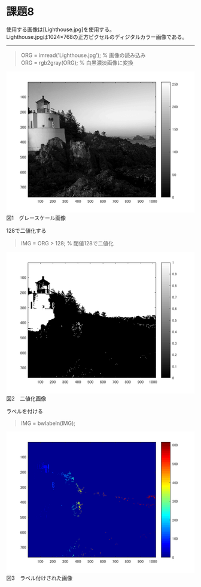 # 課題8

使用する画像は[Lighthouse.jpg]を使用する。  
Lighthouse.jpgは1024×768の正方ピクセルのディジタルカラー画像である。　　

---  

> ORG = imread('Lighthouse.jpg'); % 画像の読み込み  
> ORG = rgb2gray(ORG); % 白黒濃淡画像に変換  

![8-1.png](https://github.com/noritama101/MATLAB-Image-Processing-Technology/blob/master/%E8%AA%B2%E9%A1%8C/Images/8/8-1.png)  
図1　グレースケール画像

128で二値化する  
> IMG = ORG > 128; % 閾値128で二値化  

![8-2.png](https://github.com/noritama101/MATLAB-Image-Processing-Technology/blob/master/%E8%AA%B2%E9%A1%8C/Images/8/8-2.png)  
図2　二値化画像

ラベルを付ける  
> IMG = bwlabeln(IMG);  

![8-1.png](https://github.com/noritama101/MATLAB-Image-Processing-Technology/blob/master/%E8%AA%B2%E9%A1%8C/Images/8/8-3.png)  
図3　ラベル付けされた画像
